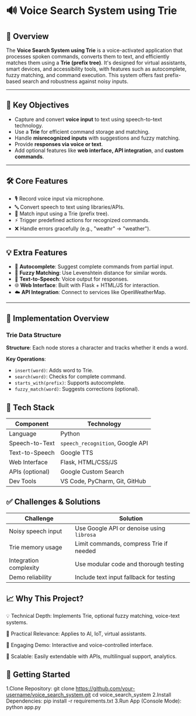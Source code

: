 # 🔊 Voice Search System using Trie

## 📌 Overview

The **Voice Search System using Trie** is a voice-activated application that processes spoken commands, converts them to text, and efficiently matches them using a **Trie (prefix tree)**. It's designed for virtual assistants, smart devices, and accessibility tools, with features such as autocomplete, fuzzy matching, and command execution. This system offers fast prefix-based search and robustness against noisy inputs.

---

## 🎯 Key Objectives

- Capture and convert **voice input** to text using speech-to-text technology.
- Use a **Trie** for efficient command storage and matching.
- Handle **misrecognized inputs** with suggestions and fuzzy matching.
- Provide **responses via voice or text**.
- Add optional features like **web interface, API integration**, and **custom commands**.

---

## 🛠️ Core Features

- 🎙️ Record voice input via microphone.
- 🔤 Convert speech to text using libraries/APIs.
- 🌲 Match input using a Trie (prefix tree).
- ⚡ Trigger predefined actions for recognized commands.
- ❌ Handle errors gracefully (e.g., "weathr" → "weather").

---

## 💡 Extra Features

- 🧠 **Autocomplete**: Suggest complete commands from partial input.
- 🧩 **Fuzzy Matching**: Use Levenshtein distance for similar words.
- 🔁 **Text-to-Speech**: Voice output for responses.
- 🌐 **Web Interface**: Built with Flask + HTML/JS for interaction.
- ☁️ **API Integration**: Connect to services like OpenWeatherMap.

---

## 🧪 Implementation Overview

### Trie Data Structure

**Structure**:
Each node stores a character and tracks whether it ends a word.

**Key Operations**:
- `insert(word)`: Adds word to Trie.
- `search(word)`: Checks for complete command.
- `starts_with(prefix)`: Supports autocomplete.
- `fuzzy_match(word)`: Suggests corrections (optional).

## 🧰 Tech Stack

| Component       | Technology                                   |
| --------------- | -------------------------------------------- |
| Language        | Python                                       |
| Speech-to-Text  | `speech_recognition`, Google API             |
| Text-to-Speech  | Google TTS                                   |
| Web Interface   | Flask, HTML/CSS/JS                           |
| APIs (optional) | Google Custom Search                         |
| Dev Tools       | VS Code, PyCharm, Git, GitHub                |


## ✅ Challenges & Solutions
| Challenge              | Solution                                  |
| ---------------------- | ----------------------------------------- |
| Noisy speech input     | Use Google API or denoise using `librosa` |
| Trie memory usage      | Limit commands, compress Trie if needed   |
| Integration complexity | Use modular code and thorough testing     |
| Demo reliability       | Include text input fallback for testing   |


## 📈 Why This Project?
💡 Technical Depth: Implements Trie, optional fuzzy matching, voice-text systems.

🧠 Practical Relevance: Applies to AI, IoT, virtual assistants.

🎨 Engaging Demo: Interactive and voice-controlled interface.

🔄 Scalable: Easily extendable with APIs, multilingual support, analytics.

## 🚀 Getting Started
1.Clone Repository:
git clone https://github.com/your-username/voice_search_system.git
cd voice_search_system
2.Install Dependencies:
pip install -r requirements.txt
3.Run App (Console Mode):
python app.py

